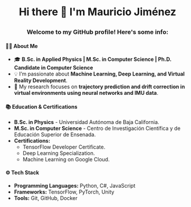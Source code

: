 
# <p align="center">Hi there 👋 I'm Mauricio Jiménez</p>

### <p align="center">Welcome to my GitHub profile! Here's some info:</p>

#### 👨‍💻 About Me
- 🎓 **B.Sc. in Applied Physics | M.Sc. in Computer Science | Ph.D. Candidate in Computer Science**
- 💡 I’m passionate about **Machine Learning, Deep Learning, and Virtual Reality Development**.
- 🔬 My research focuses on **trajectory prediction and drift correction in virtual environments using neural networks and IMU data**.

#### 📚 Education & Certifications
- **B.Sc. in Physics** - Universidad Autónoma de Baja California.
- **M.Sc. in Computer Science** - Centro de Investigación Científica y de Educación Superior de Ensenada.
- **Certifications:**
  - TensorFlow Developer Certificate.
  - Deep Learning Specialization.
  - Machine Learning on Google Cloud.

#### ⚙️ Tech Stack
- **Programming Languages:** Python, C#, JavaScript
- **Frameworks:** TensorFlow, PyTorch, Unity
- **Tools:** Git, GitHub, Docker
<!--
**JMJSGH/JMJSGH** is a ✨ _special_ ✨ repository because its `README.md` (this file) appears on your GitHub profile.

Here are some ideas to get you started:

- 🔭 I’m currently working on ...
- 🌱 I’m currently learning ...
- 👯 I’m looking to collaborate on ...
- 🤔 I’m looking for help with ...
- 💬 Ask me about ...
- 📫 How to reach me: ...
- 😄 Pronouns: ...
- ⚡ Fun fact: ...
-->
